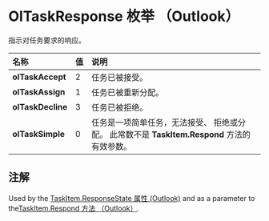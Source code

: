 
# OlTaskResponse 枚举 （Outlook）

指示对任务要求的响应。



|**名称**|**值**|**说明**|
|:-----|:-----|:-----|
|**olTaskAccept**|2|任务已被接受。|
|**olTaskAssign**|1|任务已被重新分配。|
|**olTaskDecline**|3|任务已被拒绝。|
|**olTaskSimple**|0|任务是一项简单任务，无法接受、 拒绝或分配。 此常数不是 **TaskItem.Respond** 方法的有效参数。|

## 注解

Used by the [TaskItem.ResponseState 属性 (Outlook)](91f1d4a1-f55b-7379-c1a8-c302bac25a6c.md) and as a parameter to the[TaskItem.Respond 方法 （Outlook）](1befabf7-262f-897a-d1dc-49be4e7ddf9b.md).

